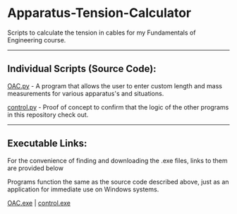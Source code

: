 # Apparatus-Tension-Calculator
Scripts to calculate the tension in cables for my Fundamentals of Engineering course.

-----
## Individual Scripts (Source Code):

[OAC.py](Source-Code/OAC.py) - A program that allows the user to enter custom length and mass measurements for various apparatus's and situations.

[control.py](./Source-Code/control.py) - Proof of concept to confirm that the logic of the other programs in this repository check out.

-----

## Executable Links:
For the convenience of finding and downloading the .exe files, links to them are provided below

Programs function the same as the source code described above, just as an application for immediate use on Windows systems.

[OAC.exe](Executable-Files/OAC.exe)   |   [control.exe](Executable-Files/control.exe)
